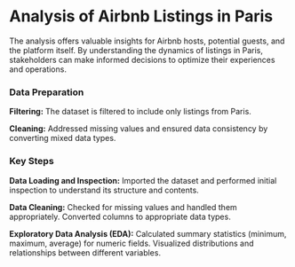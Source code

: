 # Analysis of Airbnb Listings in Paris

The analysis offers valuable insights for Airbnb hosts, potential guests, and the platform itself. By understanding the dynamics of listings in Paris, stakeholders can make informed decisions to optimize their experiences and operations.

### Data Preparation
**Filtering:** The dataset is filtered to include only listings from Paris.

**Cleaning:** Addressed missing values and ensured data consistency by converting mixed data types.
### Key Steps
**Data Loading and Inspection:**
Imported the dataset and performed initial inspection to understand its structure and contents.

**Data Cleaning:**
Checked for missing values and handled them appropriately. Converted columns to appropriate data types.

**Exploratory Data Analysis (EDA):** Calculated summary statistics (minimum, maximum, average) for numeric fields. Visualized distributions and relationships between different variables.
